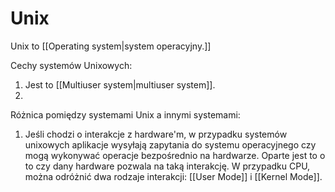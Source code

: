 # Unix
Unix to [[Operating system|system operacyjny.]]

Cechy systemów Unixowych:
1. Jest to [[Multiuser system|multiuser system]].
2. 

Różnica pomiędzy systemami Unix a innymi systemami:
1. Jeśli chodzi o interakcje z hardware'm, w przypadku systemów unixowych aplikacje wysyłają zapytania do systemu operacyjnego czy mogą wykonywać operacje bezpośrednio na hardwarze. Oparte jest to o to czy dany hardware pozwala na taką interakcję. W przypadku CPU, można odróżnić dwa rodzaje interakcji: [[User Mode]] i [[Kernel Mode]].
